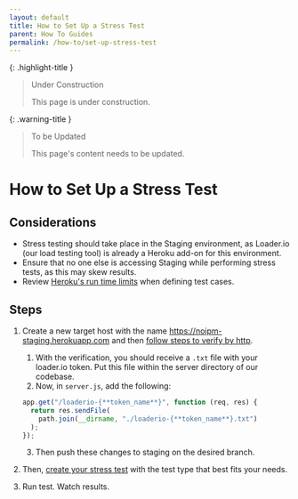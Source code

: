 ```yaml
---
layout: default
title: How to Set Up a Stress Test
parent: How To Guides
permalink: /how-to/set-up-stress-test
---
```


{: .highlight-title }
> Under Construction
>
> This page is under construction.

{: .warning-title }
> To be Updated
>
> This page's content needs to be updated.

# How to Set Up a Stress Test

## Considerations

- Stress testing should take place in the Staging environment, as Loader.io (our load testing tool) is already a Heroku add-on for this environment.
- Ensure that no one else is accessing Staging while performing stress tests, as this may skew results.
- Review [Heroku's run time limits](https://devcenter.heroku.com/articles/load-testing-guidelines#common-runtime-limits) when defining test cases.

## Steps

1. Create a new target host with the name https://noipm-staging.herokuapp.com and then [follow steps to verify by http](https://support.loader.io/article/20-verifying-an-app#http).

    1. With the verification, you should receive a `.txt` file with your loader.io token. Put this file within the server directory of our codebase.
    2. Now, in `server.js`, add the following:

    ```javascript
    app.get("/loaderio-{**token_name**}", function (req, res) {
      return res.sendFile(
        path.join(__dirname, "./loaderio-{**token_name**}.txt")
      );
    });
    ```

    3. Then push these changes to staging on the desired branch.

    <!-- TODO: Fix nested lists (3. shows a.) -->

2. Then, [create your stress test](https://support.loader.io/article/15-creating-a-test) with the test type that best fits your needs.
3. Run test. Watch results.
